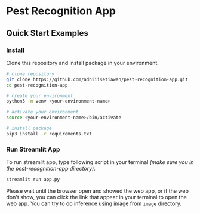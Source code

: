 # Pest Recognition App

## Quick Start Examples

### Install
Clone this repository and install package in your environment.
```bash
# clone repository
git clone https://github.com/adhiiisetiawan/pest-recognition-app.git  
cd pest-recognition-app

# create your environment
python3 -m venv <your-environment-name>

# activate your environment
source <your-environment-name>/bin/activate

# install package
pip3 install -r requirements.txt
```

### Run Streamlit App
To run streamlit app, type following script in your terminal _(make sure you in the pest-recognition-app directory)_.
```bash
streamlit run app.py
```
Please wait until the browser open and showed the web app, or if the web don't show, you can click the link that appear in your terminal to open the web app. You can try to do inference using image from `image` directory. 
